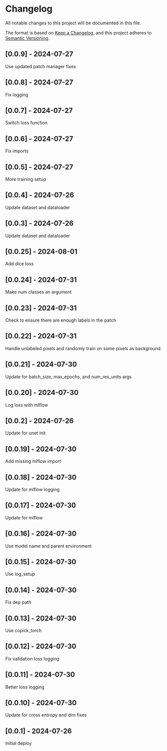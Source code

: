 # Changelog
All notable changes to this project will be documented in this file.

The format is based on [Keep a Changelog](https://keepachangelog.com/en/1.0.0/),
and this project adheres to [Semantic Versioning](https://semver.org/spec/v2.0.0.html).

## [0.0.9] - 2024-07-27
Use updated patch manager fixes

## [0.0.8] - 2024-07-27
Fix logging

## [0.0.7] - 2024-07-27
Switch loss function

## [0.0.6] - 2024-07-27
Fix imports

## [0.0.5] - 2024-07-27
More training setup

## [0.0.4] - 2024-07-26
Update dataset and dataloader

## [0.0.3] - 2024-07-26
Update dataset and dataloader

## [0.0.25] - 2024-08-01
Add dice loss

## [0.0.24] - 2024-07-31
Make num classes an argument

## [0.0.23] - 2024-07-31
Check to ensure there are enough labels in the patch

## [0.0.22] - 2024-07-31
Handle unlabeled pixels and randomly train on some pixels as background.

## [0.0.21] - 2024-07-30
Update for batch_size, max_epochs, and num_res_units args

## [0.0.20] - 2024-07-30
Log loss with mlflow

## [0.0.2] - 2024-07-26
Update for unet init

## [0.0.19] - 2024-07-30
Add missing mlflow import

## [0.0.18] - 2024-07-30
Update for mlflow logging

## [0.0.17] - 2024-07-30
Update for mlflow

## [0.0.16] - 2024-07-30
Use model name and parent environment

## [0.0.15] - 2024-07-30
Use log_setup

## [0.0.14] - 2024-07-30
Fix dep path

## [0.0.13] - 2024-07-30
Use copick_torch

## [0.0.12] - 2024-07-30
Fix validation loss logging

## [0.0.11] - 2024-07-30
Better loss logging

## [0.0.10] - 2024-07-30
Update for cross entropy and dim fixes

## [0.0.1] - 2024-07-26
Initial deploy

